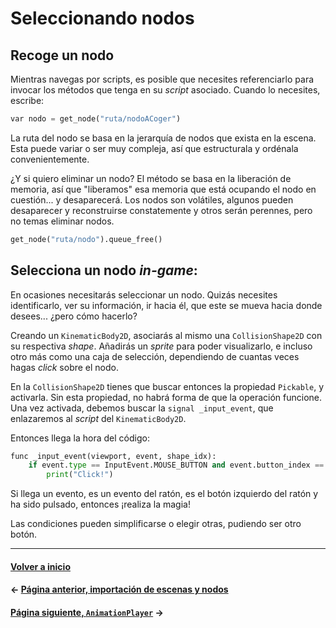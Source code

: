# Seleccionando nodos

## Recoge un nodo

Mientras navegas por scripts, es posible que necesites referenciarlo para invocar los métodos que tenga en su _script_ asociado. Cuando lo necesites, escribe:

```py
var nodo = get_node("ruta/nodoACoger")
```

La ruta del nodo se basa en la jerarquía de nodos que exista en la escena. Esta puede variar o ser muy compleja, así que estructurala y ordénala convenientemente.

¿Y si quiero eliminar un nodo? El método se basa en la liberación de memoria, así que "liberamos" esa memoria que está ocupando el nodo en cuestión... y desaparecerá. Los nodos son volátiles, algunos pueden desaparecer y reconstruirse constatemente y otros serán perennes, pero no temas eliminar nodos.

```py
get_node("ruta/nodo").queue_free()
```

## Selecciona un nodo _in-game_:

En ocasiones necesitarás seleccionar un nodo. Quizás necesites identificarlo, ver su información, ir hacia él, que este se mueva hacia donde desees... ¿pero cómo hacerlo?

Creando un `KinematicBody2D`, asociarás al mismo una `CollisionShape2D` con su respectiva _shape_. Añadirás un _sprite_ para poder visualizarlo, e incluso otro más como una caja de selección, dependiendo de cuantas veces hagas _click_ sobre el nodo.

En la `CollisionShape2D` tienes que buscar entonces la propiedad `Pickable`, y activarla. Sin esta propiedad, no habrá forma de que la operación funcione. Una vez activada, debemos buscar la `signal _input_event`, que enlazaremos al _script_ del `KinematicBody2D`.

Entonces llega la hora del código:

```py
func _input_event(viewport, event, shape_idx):
    if event.type == InputEvent.MOUSE_BUTTON and event.button_index == BUTTON_LEFT and event.pressed:
        print("Click!")
```

Si llega un evento, es un evento del ratón, es el botón izquierdo del ratón y ha sido pulsado, entonces ¡realiza la magia!

Las condiciones pueden simplificarse o elegir otras, pudiendo ser otro botón.

---
#### [Volver a inicio](../README.md)
#### ← [Página anterior, importación de escenas y nodos](import.md)
#### [Página siguiente, `AnimationPlayer`](animationplayer.md)  →
